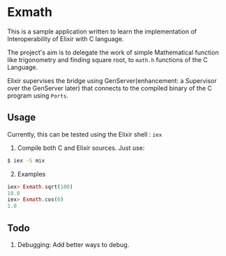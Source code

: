 # Exmath

This is a sample application written to learn the implementation of Interoperability of Elixir with C language.

The project's aim is to delegate the work of simple Mathematical function like trigonometry and finding square root, to `math.h` functions of the C Language.

Elixir supervises the bridge using GenServer(enhancement: a Supervisor over the GenServer later) that connects to the compiled binary of the C program using `Ports`.


## Usage
Currently, this can be tested using the Elixir shell : `iex`

1. Compile both C and Elixir sources. Just use:
```bash
$ iex -S mix
```

2. Examples
```elixir
iex> Exmath.sqrt(100)
10.0
iex> Exmath.cos(0)
1.0
```

## Todo
1. Debugging: Add better ways to debug.
